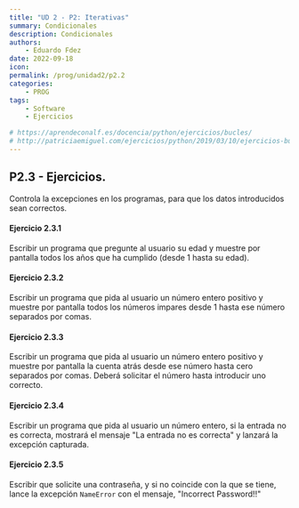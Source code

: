 ```yaml
---
title: "UD 2 - P2: Iterativas"
summary: Condicionales
description: Condicionales
authors:
    - Eduardo Fdez
date: 2022-09-18
icon: 
permalink: /prog/unidad2/p2.2
categories:
    - PROG
tags:
    - Software
    - Ejercicios

# https://aprendeconalf.es/docencia/python/ejercicios/bucles/
# http://patriciaemiguel.com/ejercicios/python/2019/03/10/ejercicios-buclewhile-python.html
---
```


## P2.3 - Ejercicios. 

Controla la excepciones en los programas, para que los datos introducidos sean correctos. 

#### **Ejercicio 2.3.1**
Escribir un programa que pregunte al usuario su edad y muestre por pantalla todos los años que ha cumplido (desde 1 hasta su edad).


#### **Ejercicio 2.3.2**
Escribir un programa que pida al usuario un número entero positivo y muestre por pantalla todos los números impares desde 1 hasta ese número separados por comas.


#### **Ejercicio 2.3.3**
Escribir un programa que pida al usuario un número entero positivo y muestre por pantalla la cuenta atrás desde ese número hasta cero separados por comas. Deberá solicitar el número hasta introducir uno correcto. 

#### **Ejercicio 2.3.4**
Escribir un programa que pida al usuario un número entero, si la entrada no es correcta, mostrará el mensaje "La entrada no es correcta" y lanzará la excepción capturada.

#### **Ejercicio 2.3.5**
Escribir que solicite una contraseña, y si no coincide con la que se tiene, lance la excepción `NameError` con el mensaje, "Incorrect Password!!" 
